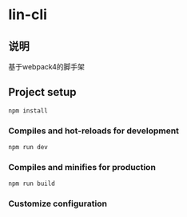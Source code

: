 # lin-cli

## 说明
基于webpack4的脚手架

## Project setup
```
npm install
```

### Compiles and hot-reloads for development
```
npm run dev
```

### Compiles and minifies for production
```
npm run build
```


### Customize configuration

